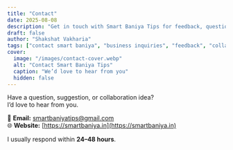 ```yaml
---
title: "Contact"
date: 2025-08-08
description: "Get in touch with Smart Baniya Tips for feedback, questions, or collaboration."
draft: false
author: "Shakshat Vakharia"
tags: ["contact smart baniya", "business inquiries", "feedback", "collaboration"]
cover:
  image: "/images/contact-cover.webp"
  alt: "Contact Smart Baniya Tips"
  caption: "We’d love to hear from you"
  hidden: false
---
```


Have a question, suggestion, or collaboration idea?  
I’d love to hear from you.

📧 **Email:** smartbaniyatips@gmail.com  
🌐 **Website:** [https://smartbaniya.in](https://smartbaniya.in)

I usually respond within **24–48 hours**.
